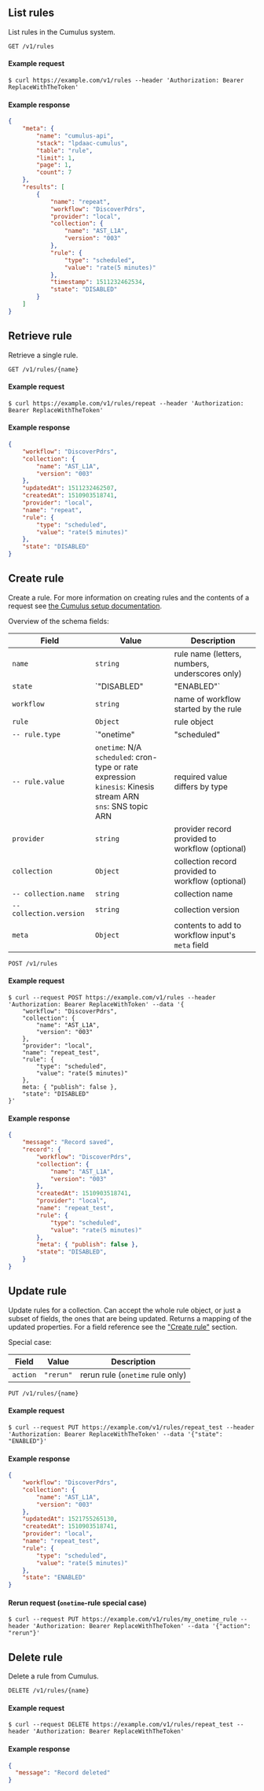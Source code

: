 ## List rules

List rules in the Cumulus system.

```endpoint
GET /v1/rules
```

#### Example request

```curl
$ curl https://example.com/v1/rules --header 'Authorization: Bearer ReplaceWithTheToken'
```

#### Example response

```json
{
    "meta": {
        "name": "cumulus-api",
        "stack": "lpdaac-cumulus",
        "table": "rule",
        "limit": 1,
        "page": 1,
        "count": 7
    },
    "results": [
        {
            "name": "repeat",
            "workflow": "DiscoverPdrs",
            "provider": "local",
            "collection": {
                "name": "AST_L1A",
                "version": "003"
            },
            "rule": {
                "type": "scheduled",
                "value": "rate(5 minutes)"
            },
            "timestamp": 1511232462534,
            "state": "DISABLED"
        }
    ]
}
```

## Retrieve rule

Retrieve a single rule.

```endpoint
GET /v1/rules/{name}
```

#### Example request

```curl
$ curl https://example.com/v1/rules/repeat --header 'Authorization: Bearer ReplaceWithTheToken'
```

#### Example response

```json
{
    "workflow": "DiscoverPdrs",
    "collection": {
        "name": "AST_L1A",
        "version": "003"
    },
    "updatedAt": 1511232462507,
    "createdAt": 1510903518741,
    "provider": "local",
    "name": "repeat",
    "rule": {
        "type": "scheduled",
        "value": "rate(5 minutes)"
    },
    "state": "DISABLED"
}
```

## Create rule

Create a rule. For more information on creating rules and the contents of a request see [the Cumulus setup documentation](https://nasa.github.io/cumulus/docs/data-cookbooks/setup#rules).

Overview of the schema fields:

| Field | Value | Description |
| --- | --- | --- |
| `name` | `string` | rule name (letters, numbers, underscores only) |
| `state` | `"DISABLED" | "ENABLED"` | rule state (default: ENABLED) |
| `workflow` | `string` | name of workflow started by the rule |
| `rule` | `Object` | rule object |
| `-- rule.type` | `"onetime"|"scheduled"|"kinesis"|"sns"` | rule trigger type |
| `-- rule.value` | `onetime`: N/A<br>`scheduled`: cron-type or rate expression<br>`kinesis`: Kinesis stream ARN<br>`sns`: SNS topic ARN | required value differs by type |
| `provider` | `string` | provider record provided to workflow (optional) |
| `collection` | `Object` | collection record provided to workflow (optional) |
| `-- collection.name` | `string` | collection name |
| `-- collection.version` | `string` | collection version |
| `meta` | `Object` | contents to add to workflow input's `meta` field |

```endpoint
POST /v1/rules
```

#### Example request

```curl
$ curl --request POST https://example.com/v1/rules --header 'Authorization: Bearer ReplaceWithToken' --data '{
    "workflow": "DiscoverPdrs",
    "collection": {
        "name": "AST_L1A",
        "version": "003"
    },
    "provider": "local",
    "name": "repeat_test",
    "rule": {
        "type": "scheduled",
        "value": "rate(5 minutes)"
    },
    meta: { "publish": false },
    "state": "DISABLED"
}'
```

#### Example response

```json
{
    "message": "Record saved",
    "record": {
        "workflow": "DiscoverPdrs",
        "collection": {
            "name": "AST_L1A",
            "version": "003"
        },
        "createdAt": 1510903518741,
        "provider": "local",
        "name": "repeat_test",
        "rule": {
            "type": "scheduled",
            "value": "rate(5 minutes)"
        },
        "meta": { "publish": false },
        "state": "DISABLED",
    }
}
```

## Update rule

Update rules for a collection. Can accept the whole rule object, or just a subset of fields, the ones that are being updated. Returns a mapping of the updated properties. For a field reference see the ["Create rule"](#create-rule) section.

Special case:

| Field | Value | Description |
| --- | --- | --- |
| `action` | `"rerun"` | rerun rule (`onetime` rule only) |

```endpoint
PUT /v1/rules/{name}
```

#### Example request

```curl
$ curl --request PUT https://example.com/v1/rules/repeat_test --header 'Authorization: Bearer ReplaceWithTheToken' --data '{"state": "ENABLED"}'
```

#### Example response

```json
{
    "workflow": "DiscoverPdrs",
    "collection": {
        "name": "AST_L1A",
        "version": "003"
    },
    "updatedAt": 1521755265130,
    "createdAt": 1510903518741,
    "provider": "local",
    "name": "repeat_test",
    "rule": {
        "type": "scheduled",
        "value": "rate(5 minutes)"
    },
    "state": "ENABLED"
}
```

#### Rerun request (`onetime`-rule special case)

```curl
$ curl --request PUT https://example.com/v1/rules/my_onetime_rule --header 'Authorization: Bearer ReplaceWithTheToken' --data '{"action": "rerun"}'
```

## Delete rule

Delete a rule from Cumulus.

```endpoint
DELETE /v1/rules/{name}
```

#### Example request

```curl
$ curl --request DELETE https://example.com/v1/rules/repeat_test --header 'Authorization: Bearer ReplaceWithTheToken'

```

#### Example response

```json
{
  "message": "Record deleted"
}
```
